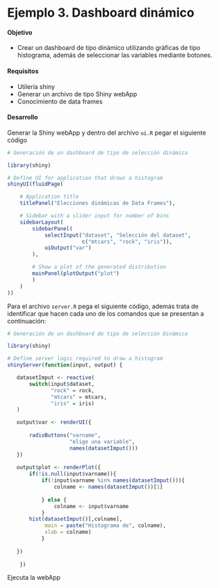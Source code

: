 # Ejemplo 3. Dashboard dinámico

#### Objetivo
- Crear un dashboard de tipo dinámico utilizando gráficas de tipo histograma, además de seleccionar las variables mediante botones.

#### Requisitos
- Utilería shiny
- Generar un archivo de tipo Shiny webApp
- Conocimiento de data frames

#### Desarrollo

Generar la Shiny webApp y dentro del archivo `ui.R` pegar el siguiente código

```R
# Generación de un dashboard de tipo de selección dinámica

library(shiny)

# Define UI for application that draws a histogram
shinyUI(fluidPage(

    # Application title
    titlePanel("Elecciones dinámicas de Data Frames"),

    # Sidebar with a slider input for number of bins
    sidebarLayout(
        sidebarPanel(
            selectInput("dataset", "Selección del dataset", 
                        c("mtcars", "rock", "iris")), 
            uiOutput("var")
        ),

        # Show a plot of the generated distribution
        mainPanel(plotOutput("plot")
        )
    )
))
```

Para el archivo `server.R` pega el siguiente código, además trata de identificar que hacen cada uno de los comandos que se presentan a continuación:

```R 
# Generación de un dashboard de tipo de selección Dinámica

library(shiny)

# Define server logic required to draw a histogram
shinyServer(function(input, output) {

   datasetImput <- reactive(
       switch(input$dataset, 
              "rock" = rock, 
              "mtcars" = mtcars, 
              "iris" = iris)
   )

   output$var <- renderUI({
       
       radioButtons("varname", 
                    "elige una variable", 
                    names(datasetImput()))
   })
   
   output$plot <- renderPlot({
       if(!is.null(input$varname)){
           if(!input$varname %in% names(datasetImput())){
               colname <- names(datasetImput())[1]
               
           } else {
               colname <- input$varname
           }
       hist(datasetImput()[,colname],
            main = paste("Histograma de", colname), 
            xlab = colname)
           }
       
   })
   
    })

```
Ejecuta la webApp
